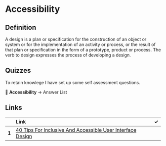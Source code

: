 # Accessibility

## Definition

A design is a plan or specification for the construction of an object or system or for the implementation of an activity or process, or the result of that plan or specification in the form of a prototype, product or process. The verb to design expresses the process of developing a design.

## Quizzes

To retain knowlege I have set up some self assessment questions.

📝 **Accessibility** → Answer List

## Links

|  | Link | ✓ |
| :--- | :--- | ---: |
| **1** | [40 Tips For Inclusive And Accessible User Interface Design](https://trydesignlab.com/blog/40-tips-inclusion-accessibility-user-interface-design/) |  |



